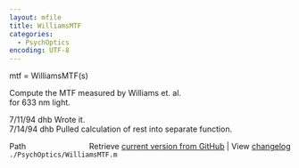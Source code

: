 ```yaml
---
layout: mfile
title: WilliamsMTF
categories:
  - PsychOptics
encoding: UTF-8
---
```


mtf = WilliamsMTF(s)  

Compute the MTF measured by Williams et. al.  
for 633 nm light.  

7/11/94     dhb     Wrote it.  
7/14/94     dhb     Pulled calculation of rest into separate function.  


<div class="code_header" style="text-align:right;">
  <span style="float:left;">Path&nbsp;&nbsp;</span> <span class="counter">Retrieve <a href=
  "https://raw.github.com/Psychtoolbox-3/Psychtoolbox-3/beta/./PsychOptics/WilliamsMTF.m">current version from GitHub</a> | View <a href=
  "https://github.com/Psychtoolbox-3/Psychtoolbox-3/commits/beta/./PsychOptics/WilliamsMTF.m">changelog</a></span>
</div>
<div class="code">
  <code>./PsychOptics/WilliamsMTF.m</code>
</div>
